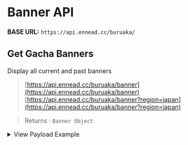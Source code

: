 # Banner API

**BASE URL:** `https://api.ennead.cc/buruaka/`

## Get Gacha Banners
Display all current and past banners
> [https://api.ennead.cc/buruaka/banner](https://api.ennead.cc/buruaka/banner)
> [https://api.ennead.cc/buruaka/banner?region=japan](https://api.ennead.cc/buruaka/banner?region=japan)

> Returns : `Banner Object`
<details>
<summary>View Payload Example</summary>

```json
{
    "current": [
        {
            "id": 90050129,
            "gachaType": "PickupGacha",
            "startedAt": "Tue, 27 Sep 2022 03:00:00 GMT",
            "endedAt": "Tue, 04 Oct 2022 02:59:59 GMT",
            "rateups": [
                "Koharu"
            ]
        },
        {
            "id": 90050130,
            "gachaType": "PickupGacha",
            "startedAt": "Tue, 27 Sep 2022 03:00:00 GMT",
            "endedAt": "Tue, 04 Oct 2022 02:59:59 GMT",
            "rateups": [
                "Haruna"
            ]
        }
    ],
    "upcoming": [],
    "ended": [
        {
            "id": 90050003,
            "gachaType": "PickupGacha",
            "startedAt": "Mon, 08 Nov 2021 16:00:00 GMT",
            "endedAt": "Tue, 16 Nov 2021 04:00:00 GMT",
            "rateups": [
                "Shiroko",
                "Hoshino"
            ]
        },
        {
            "id": 90050005,
            "gachaType": "PickupGacha",
            "startedAt": "Tue, 16 Nov 2021 04:30:00 GMT",
            "endedAt": "Mon, 29 Nov 2021 04:00:00 GMT",
            "rateups": [
                "Mashiro"
            ]
        }
    ]
}
```
</details>
